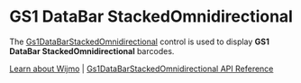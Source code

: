 GS1 DataBar StackedOmnidirectional
==================================

The [Gs1DataBarStackedOmnidirectional](https://www.grapecity.com/wijmo/api/classes/wijmo_barcode_composite.gs1databarstackedomnidirectional.html) control is used to display **GS1 DataBar StackedOmnidirectional** barcodes.

[Learn about Wijmo](https://www.grapecity.com/wijmo) | [Gs1DataBarStackedOmnidirectional API Reference](https://www.grapecity.com/wijmo/api/classes/wijmo_barcode_composite.gs1databarstackedomnidirectional.html)